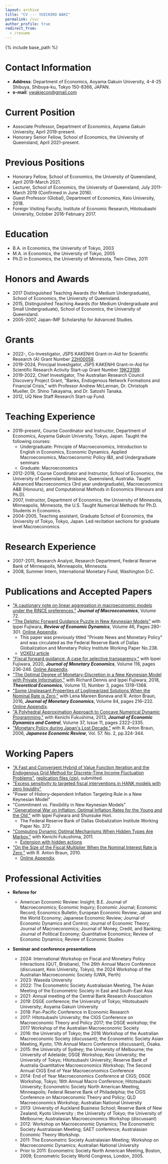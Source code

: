 ```yaml
---
layout: archive
title: "CV --- YUICHIRO WAKI"
permalink: /cv/
author_profile: true
redirect_from:
  - /resume
---
```


{% include base_path %}

Contact Information
======
* **Address**: Department of Economics, Aoyama Gakuin University, 4-4-25 Shibuya, Shibuya-ku, Tokyo 150-8366, JAPAN.
* **e-mail**: ywakiecon@gmail.com    

Current Position
======
* Associate Professor, Department of Economics, Aoyama Gakuin University, April 2019-present.
* Honorary Senior Fellow, School of Economics, the University of Queensland, April 2021-present.

Previous Positions
======
* Honorary Fellow, School of Economics, the University of Queensland, April 2019-March 2021.
* Lecturer, School of Economics, the University of Queensland, July 2011-March 2019 (Confirmed in June 2016).
* Guest Professor (Global), Department of Economics, Keio University, 2018.
* Foreign Visiting Faculty, Institute of Economic Research, Hitotsubashi University, October 2016-February 2017.


Education
======
* B.A. in Economics, the University of Tokyo, 2003
* M.A. in Economics, the University of Tokyo, 2005
* Ph.D in Economics, the University of Minnesota, Twin Cities, 2011

Honors and Awards
======
* 2017 Distinguished Teaching Awards (for Medium Undergraduate), School of Economics, the University of Queensland.
* 2015, Distinguished Teaching Awards (for Medium Undergraduate and Small Undergraduate), School of Economics, the University of Queensland.
* 2005-2007, Japan-IMF Scholarship for Advanced Studies. 

Grants
======
* 2022-, Co-Investigator, JSPS KAKENHI Grant-in-Aid for Scientific Research (A) Grant Number [22H00058](https://kaken.nii.ac.jp/en/grant/KAKENHI-PROJECT-22H00058/).
* 2019-2024, Principal Investigator, JSPS KAKENHI Grant-in-Aid for Scientific Research Activity Start-up Grant Number [19K23199](https://kaken.nii.ac.jp/en/grant/KAKENHI-PROJECT-19K23199/).
* 2019-2022, Chief Investigator, The Australian Research Council Discovery Project Grant, "Banks, Endogenous Network Formations and Financial Crisis," with Professor Andrew McLennan, Dr. Christoph Mueller, Dr. Shino Takayama, and Dr. Satoshi Tanaka. 
* 2012, UQ New Staff Research Start-up Fund.

Teaching Experience
======
* 2019-present, Course Coordinator and Instructor, Department of Economics, Aoyama Gakuin University, Tokyo, Japan. Taught the following courses:
  * Undergraduate: Principle of Macroeconomics, Introduction to English in Economics, Economic Dynamics, Applied Macroeconomics, Macroeconomic Policy I&II, and Undergraduate seminars
  * Graduate: Macroeconomics 
* 2012-2018, Course Coordinator and Instructor, School of Economics, the University of Queensland, Brisbane, Queensland, Australia. Taught Advanced Macroeconomics (3rd year undergraduate), Macroeconomics A&B (Honours), and Computational Methods in Economics (Honours and Ph.D).
* 2007, Instructor, Department of Economics, the University of Minnesota, Minneapolis, Minnesota, the U.S. Taught Numerical Methods for Ph.D. Students in Economics.
* 2004-2005, Teaching assistant, Graduate School of Economics, the University of Tokyo, Tokyo, Japan. Led recitation sections for graduate level Macroeconomics.

Research Experience
======
* 2007-2011, Research Analyst, Research Department, Federal Reserve Bank of Minneapolis, Minneapolis, Minnesota.
* 2008, Summer Intern, International Monetary Fund, Washington D.C.

Publications and Accepted Papers
======
* ["A cautionary note on linear aggregation in macroeconomic models under the RINCE preferences,"](https://www.sciencedirect.com/science/article/abs/pii/S0164070422000222) ***Journal of Macroeconomics***, Volume 72. 
* ["The Delphic Forward Guidance Puzzle in New Keynesian Models"](https://www.sciencedirect.com/science/article/pii/S1094202521000752?dgcid=author) with Ippei Fujiwara, ***Review of Economic Dynamics***, Volume 46, Pages 280-301. [Online Appendix](/files/Fujiwara_Waki_DFGP_OnlineAppendix.pdf).
  * This paper was previously titled "Private News and Monetary Policy" and was circulated as the Federal Reserve Bank of Dallas Globalization and Monetary Policy Institute Working Paper No.238. 
  * [VOXEU article](https://voxeu.org/article/private-news-and-monetary-policy)
* ["Fiscal forward guidance: A case for selective transparency,"](https://doi.org/10.1016/j.jmoneco.2019.10.007) with Ippei Fujiwara, 2020,  ***Journal of Monetary Economics***, Volume 116, pages 236-248. [Online Appendix](/files/Fujiwara_Waki_FFG_Appendix.pdf).
* ["The Optimal Degree of Monetary-Discretion in a New Keynesian Model with Private Information,"](https://econtheory.org/ojs/index.php/te/article/view/20181319) with Richard Dennis and Ippei Fujiwara, 2018, ***Theoretical Economics***, Volume 13, Number 3, pages 1319–1368. 
* ["Some Unpleasant Properties of Loglinearized Solutions When the Nominal Rate is Zero,"](https://doi.org/10.1016/j.jmoneco.2016.10.012) with Lena Mareen Boneva and R. Anton Braun, 2016, ***Journal of Monetary Economics***, Volume 84, pages 216–232. [Online Appendix](/files/Boneva_Braun_Waki_2016_jme_append.pdf).
* ["A Polyhedral Approximation Approach to Concave Numerical Dynamic Programming,"](https://doi.org/10.1016/j.jedc.2013.06.001) with Kenichi Fukushima, 2013, ***Journal of Economic Dynamics and Control***, Volume 37, Issue 11, pages 2322–2335. 
* ["Monetary Policy during Japan's Lost Decade,"](https://doi.org/10.1111/j.1468-5876.2006.00371.x) with R. Anton Braun, 2006, ***Japanese Economic Review***, Vol. 57. No. 2, pp.324-344.

Working Papers
======
* ["A Fast and Convergent Hybrid of Value Function Iteration and the Endogenous Grid Method for Discrete-Time Income Fluctuation Problems"](/files/Waki_VFIPWL.pdf), [replication files (zip)](/files/programs_VFIPWL.zip), submitted.
* ["Excess sensitivity to targeted fiscal interventions in HANK models with zero liquidity"](/files/Waki_ZeroLiquidityHANK.pdf) 
* "Power of History-dependent Inflation Targeting Rule in a New Keynesian Model"
* "Commitment vs. Flexibility in New Keynesian Models"
* ["Generational War on Inflation: Optimal Inflation Rates for the Young and the Old,"](https://www.dallasfed.org/~/media/documents/institute/wpapers/2019/0372.pdf) with Ippei Fujiwara and Shunsuke Hori.
  * The Federal Reserve Bank of Dallas Globalization Institute Working Paper No. 372.    
* ["Computing Dynamic Optimal Mechanisms When Hidden Types Are Markov,"](/files/Fukushima_Waki.pdf) with Kenichi Fukushima, 2011. 
  * [Extension with hidden actions](/files/Fukushima_Waki_extension_hidden_actions.pdf)
* ["On the Size of the Fiscal Multiplier When the Nominal Interest Rate is Zero,"](/files/Braun_Waki_2010.pdf) with R. Anton Braun, 2010.   
  * [Online Appendix](/files/Braun_Waki_2010_Appendix.pdf). 
 

Professional Activities
======
* **Referee for**
  * American Economic Review: Insight; B.E. Journal of Macroeconomics; Economic Inquiry; Economic Journal; Economic Record; Economics Bulletin; European Economic Review; Japan and the World Economy; Japanese Economic Review; Journal of Economic Dynamics and Control; Journal of Economic Theory; Journal of Macroeconomics; Journal of Money, Credit, and Banking; Journal of Political Economy; Quantitative Economics; Review of Economic Dynamics; Review of Economic Studies 

* **Seminar and conference presentations**
  * 2024: International Workshop on Fiscal and Monetary Policy Interactions (QUT, Brisbane),  The 26th Annual Macro Conference (discussant, Keio University, Tokyo), the 2024 Workshop of the Australian Macroeconomic Society (UWA, Perth)
  * 2023: Waseda University
  * 2022: The Econometric Society Australasian Meeting, The Asian Meeting of the Econometric Society in East and South-East Asia
  * 2021: Annual meeting of the Central Bank Research Association
  * 2019: DSGE conference; the University of Tokyo; Hitotsubashi University; Aoyama Gakuin University 
  * 2018: Pan-Pacific Conference in Economic Research
  * 2017: Hitotsubashi University; the CIGS Conference on Macroeconomic Theory and Policy 2017; the DSGE workshop; the 2017 Workshop of the Australian Macroeconomic Society
  * 2016: the University of Tokyo; the 2016 Workshop of the Australian Macroeconomic Society (discussant); the Econometric Society Asian Meeting, Kyoto; 17th Annual Macro Conference (discussant), Osaka.
  * 2015: the University of Sydney; the University of Melbourne; the University of Adelaide; DSGE Workshop; Keio University; the University of Tokyo; Hitotsubashi University; Reserve Bank of Australia Quantitative Macroeconomics Workshop; The Second Annual CIGS End of Year Macroeconomics Conference
  * 2014: End of Year Macroeconomics Conference at CIGS; DSGE Workshop, Tokyo; 16th Annual Macro Conference; Hitotsubashi University; Econometric Society North American Meeting, Minneapolis; Federal Reserve Bank of Philadelphia; the CIGS Conference on Macroeconomic Theory and Policy; QLD Macroeconomics Workshop; Australian National University
  * 2013: University of Auckland Business School; Reserve Bank of New Zealand; Kyoto University ; the University of Tokyo; the University of Melbourne; Australasian Macroeconomics Workshop (discussant)
  * 2012: Workshop on Macroeconomic Dynamics; The Econometric Society Australasian Meeting; SAET conference; Australasian Economic Theory Workshop.
  * 2011: The Econometric Society Australasian Meeting; Workshop on Macroeconomic Dynamics;  Australian National University
  * Prior to 2011: Econometric Society North American Meeting, Boston, 2009; Econometric Society World Congress, London, 2005.